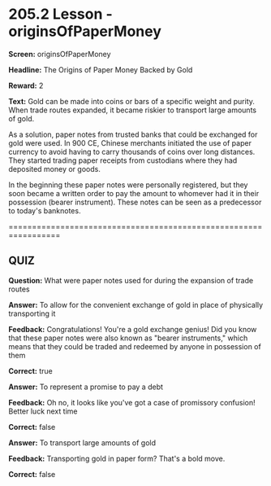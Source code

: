 # 205.2 Lesson - originsOfPaperMoney

**Screen:** originsOfPaperMoney

**Headline:** The Origins of Paper Money Backed by Gold

**Reward:** 2

**Text:** Gold can be made into coins or bars of a specific weight and purity. When trade routes expanded, it became riskier to transport large amounts of gold.

As a solution, paper notes from trusted banks that could be exchanged for gold were used. In 900 CE, Chinese merchants initiated the use of paper currency to avoid having to carry thousands of coins over long distances. They started trading paper receipts from custodians where they had deposited money or goods.

In the beginning these paper notes were personally registered, but they soon became a written order to pay the amount to whomever had it in their possession (bearer instrument). These notes can be seen as a predecessor to today&#x27;s banknotes.


=================================================================

## QUIZ

**Question:** What were paper notes used for during the expansion of trade routes


**Answer:** To allow for the convenient exchange of gold in place of physically transporting it

**Feedback:** Congratulations! You&#x27;re a gold exchange genius! Did you know that these paper notes were also known as &quot;bearer instruments,&quot; which means that they could be traded and redeemed by anyone in possession of them

**Correct:** true

**Answer:** To represent a promise to pay a debt

**Feedback:** Oh no, it looks like you&#x27;ve got a case of promissory confusion! Better luck next time

**Correct:** false

**Answer:** To transport large amounts of gold

**Feedback:** Transporting gold in paper form? That&#x27;s a bold move.

**Correct:** false


<figure><img src="../.gitbook/assets/205-02.png" alt=""><figcaption></figcaption></figure>

